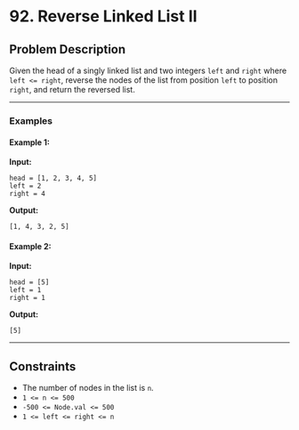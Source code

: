 # 92. Reverse Linked List II

## Problem Description

Given the head of a singly linked list and two integers `left` and `right` where `left <= right`, reverse the nodes of the list from position `left` to position `right`, and return the reversed list.

---

### Examples

#### Example 1:

**Input:**

```
head = [1, 2, 3, 4, 5]
left = 2
right = 4
```

**Output:**

```
[1, 4, 3, 2, 5]
```

#### Example 2:

**Input:**

```
head = [5]
left = 1
right = 1
```

**Output:**

```
[5]
```

---

## Constraints

- The number of nodes in the list is `n`.
- `1 <= n <= 500`
- `-500 <= Node.val <= 500`
- `1 <= left <= right <= n`
